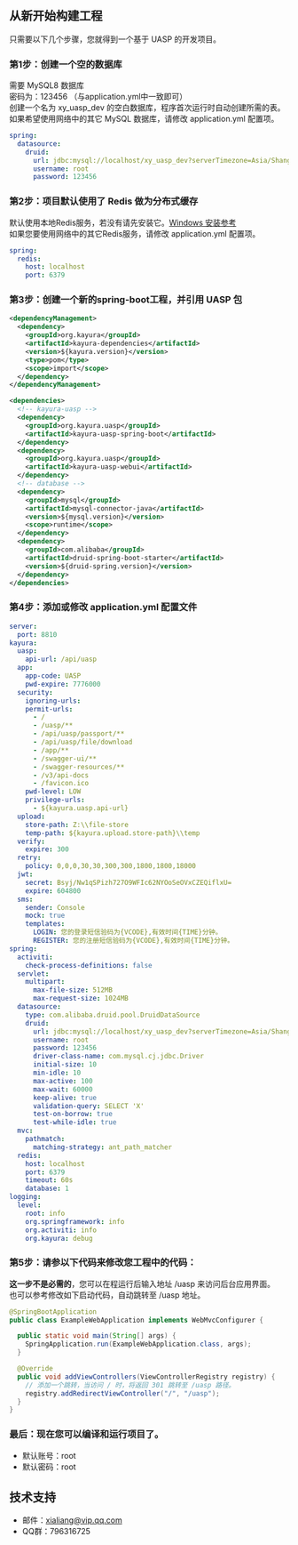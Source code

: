 ## 从新开始构建工程

只需要以下几个步骤，您就得到一个基于 UASP 的开发项目。

### 第1步：创建一个空的数据库

需要 MySQL8 数据库  
密码为：123456 （与application.yml中一致即可）  
创建一个名为 xy_uasp_dev 的空白数据库，程序首次运行时自动创建所需的表。  
如果希望使用网络中的其它 MySQL 数据库，请修改 application.yml 配置项。

```yaml
spring:
  datasource:
    druid:
      url: jdbc:mysql://localhost/xy_uasp_dev?serverTimezone=Asia/Shanghai&characterEncoding=utf-8&useSSL=false&nullCatalogMeansCurrent=true
      username: root
      password: 123456
```

### 第2步：项目默认使用了 Redis 做为分布式缓存

默认使用本地Redis服务，若没有请先安装它。[Windows 安装参考](https://redis.com.cn/redis-installation.html)  
如果您要使用网络中的其它Redis服务，请修改 application.yml 配置项。

```yaml
spring:
  redis:
    host: localhost
    port: 6379
```

### 第3步：创建一个新的spring-boot工程，并引用 UASP 包

```xml
<dependencyManagement>
  <dependency>
    <groupId>org.kayura</groupId>
    <artifactId>kayura-dependencies</artifactId>
    <version>${kayura.version}</version>
    <type>pom</type>
    <scope>import</scope>
  </dependency>
</dependencyManagement>

<dependencies>
  <!-- kayura-uasp -->
  <dependency>
    <groupId>org.kayura.uasp</groupId>
    <artifactId>kayura-uasp-spring-boot</artifactId>
  </dependency>
  <dependency>
    <groupId>org.kayura.uasp</groupId>
    <artifactId>kayura-uasp-webui</artifactId>
  </dependency>
  <!-- database -->
  <dependency>
    <groupId>mysql</groupId>
    <artifactId>mysql-connector-java</artifactId>
    <version>${mysql.version}</version>
    <scope>runtime</scope>
  </dependency>
  <dependency>
    <groupId>com.alibaba</groupId>
    <artifactId>druid-spring-boot-starter</artifactId>
    <version>${druid-spring.version}</version>
  </dependency>
</dependencies>
``` 

### 第4步：添加或修改 application.yml 配置文件

```yaml
server:
  port: 8810
kayura:
  uasp:
    api-url: /api/uasp
  app:
    app-code: UASP
    pwd-expire: 7776000
  security:
    ignoring-urls:
    permit-urls:
      - /
      - /uasp/**
      - /api/uasp/passport/**
      - /api/uasp/file/download
      - /app/**
      - /swagger-ui/**
      - /swagger-resources/**
      - /v3/api-docs
      - /favicon.ico
    pwd-level: LOW
    privilege-urls:
      - ${kayura.uasp.api-url}
  upload:
    store-path: Z:\\file-store
    temp-path: ${kayura.upload.store-path}\\temp
  verify:
    expire: 300
  retry:
    policy: 0,0,0,30,30,300,300,1800,1800,18000
  jwt:
    secret: Bsyj/Nw1qSPizh727O9WFIc62NYOoSeOVxCZEQiflxU=
    expire: 604800
  sms:
    sender: Console
    mock: true
    templates:
      LOGIN: 您的登录短信验码为{VCODE},有效时间{TIME}分钟。
      REGISTER: 您的注册短信验码为{VCODE},有效时间{TIME}分钟。
spring:
  activiti:
    check-process-definitions: false
  servlet:
    multipart:
      max-file-size: 512MB
      max-request-size: 1024MB
  datasource:
    type: com.alibaba.druid.pool.DruidDataSource
    druid:
      url: jdbc:mysql://localhost/xy_uasp_dev?serverTimezone=Asia/Shanghai&characterEncoding=utf-8&useSSL=false&nullCatalogMeansCurrent=true
      username: root
      password: 123456
      driver-class-name: com.mysql.cj.jdbc.Driver
      initial-size: 10
      min-idle: 10
      max-active: 100
      max-wait: 60000
      keep-alive: true
      validation-query: SELECT 'X'
      test-on-borrow: true
      test-while-idle: true
  mvc:
    pathmatch:
      matching-strategy: ant_path_matcher
  redis:
    host: localhost
    port: 6379
    timeout: 60s
    database: 1
logging:
  level:
    root: info
    org.springframework: info
    org.activiti: info
    org.kayura: debug
```

### 第5步：请参以下代码来修改您工程中的代码：

**这一步不是必需的**，您可以在程运行后输入地址 /uasp 来访问后台应用界面。  
也可以参考修改如下启动代码，自动跳转至 /uasp 地址。

```java
@SpringBootApplication
public class ExampleWebApplication implements WebMvcConfigurer {

  public static void main(String[] args) {
    SpringApplication.run(ExampleWebApplication.class, args);
  }

  @Override
  public void addViewControllers(ViewControllerRegistry registry) {
    // 添加一个跳转，当访问 / 时，将返回 301 跳转至 /uasp 路径。
    registry.addRedirectViewController("/", "/uasp");
  }
}
``` 

### 最后：现在您可以编译和运行项目了。

* 默认账号：root
* 默认密码：root

## 技术支持

- 邮件：xialiang@vip.qq.com
- QQ群：796316725